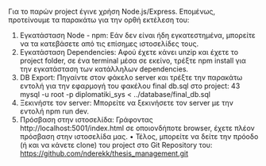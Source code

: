 Για το παρών project έγινε χρήση Node.js/Express. Επομένως,
προτείνουμε τα παρακάτω για την ορθή εκτέλεση του:
1. Εγκατάσταση Node - npm: Εάν δεν είναι ήδη εγκατεστημένα, μπορείτε να τα
κατεβάσετε από τις επίσημες ιστοσελίδες τους.
2. Εγκατάσταση Dependencies: Αφού έχετε κάνει unzip και έχετε το project
folder, σε ένα terminal μέσα σε εκείνο, τρέξτε npm install για την εγκατάσταση
των κατάλληλων dependencies.
3. DB Export: Πηγαίντε στον φάκελο server και τρέξτε την παρακάτω εντολή για
την εφαρμογή του φακέλου final db.sql στο project:
43
mysql -u root -p diplomatiki_sys < ../database/final_db.sql
4. Ξεκινήστε τον server: Μπορείτε να ξεκινήσετε τον server με την εντολή npm
run dev.
5. Πρόσβαση στην ιστοσελίδα: Γράφοντας
http://localhost:5001/index.html
σε οποιονδήποτε browser, έχετε πλέον πρόσβαση στην ιστοσελίδα μας.
• Τέλος, μπορείτε να δείτε την πρόοδο (ή και να κάνετε clone) του project στο Git
Repository του:
https://github.com/nderekk/thesis_management.git
